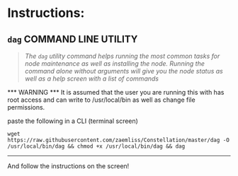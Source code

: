 # Instructions:
## `dag` COMMAND LINE UTILITY
> *The `dag` utility command helps running the most common tasks for node maintenance as well as installing the node. Running the command alone without arguments will give you the node status as well as a help screen with a list of commands*

***  WARNING *** It is assumed that the user you are running this with has root access and can write to /usr/local/bin as well as change file permissions.

paste the following in a CLI (terminal screen)
```
wget https://raw.githubusercontent.com/zaemliss/Constellation/master/dag -O /usr/local/bin/dag && chmod +x /usr/local/bin/dag && dag
```
___

And follow the instructions on the screen!
